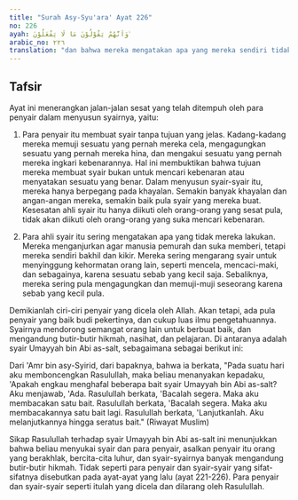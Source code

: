 ```yaml
---
title: "Surah Asy-Syu'ara' Ayat 226"
no: 226
ayah: وَاَنَّهُمْ يَقُوْلُوْنَ مَا لَا يَفْعَلُوْنَ ۙ  
arabic_no: ٢٢٦
translation: "dan bahwa mereka mengatakan apa yang mereka sendiri tidak mengerjakan(nya)?"
---
```


## Tafsir

Ayat ini menerangkan jalan-jalan sesat yang telah ditempuh oleh para penyair dalam menyusun syairnya, yaitu:

1. Para penyair itu membuat syair tanpa tujuan yang jelas. Kadang-kadang mereka memuji sesuatu yang pernah mereka cela, mengagungkan sesuatu yang pernah mereka hina, dan mengakui sesuatu yang pernah mereka ingkari kebenarannya. Hal ini membuktikan bahwa tujuan mereka membuat syair bukan untuk mencari kebenaran atau menyatakan sesuatu yang benar. Dalam menyusun syair-syair itu, mereka hanya berpegang pada khayalan. Semakin banyak khayalan dan angan-angan mereka, semakin baik pula syair yang mereka buat. Kesesatan ahli syair itu hanya diikuti oleh orang-orang yang sesat pula, tidak akan diikuti oleh orang-orang yang suka mencari kebenaran.

2. Para ahli syair itu sering mengatakan apa yang tidak mereka lakukan. Mereka menganjurkan agar manusia pemurah dan suka memberi, tetapi mereka sendiri bakhil dan kikir. Mereka sering mengarang syair untuk menyinggung kehormatan orang lain, seperti mencela, mencaci-maki, dan sebagainya, karena sesuatu sebab yang kecil saja. Sebaliknya, mereka sering pula mengagungkan dan memuji-muji seseorang karena sebab yang kecil pula.

Demikianlah ciri-ciri penyair yang dicela oleh Allah. Akan tetapi, ada pula penyair yang baik budi pekertinya, dan cukup luas ilmu pengetahuannya. Syairnya mendorong semangat orang lain untuk berbuat baik, dan mengandung butir-butir hikmah, nasihat, dan pelajaran. Di antaranya adalah syair Umayyah bin Abi as-salt, sebagaimana sebagai berikut ini:

Dari 'Amr bin asy-Syirid, dari bapaknya, bahwa ia berkata, "Pada suatu hari aku memboncengkan Rasulullah, maka beliau menanyakan kepadaku, 'Apakah engkau menghafal beberapa bait syair Umayyah bin Abi as-salt? Aku menjawab, 'Ada. Rasulullah berkata, 'Bacalah segera. Maka aku membacakan satu bait. Rasulullah berkata, 'Bacalah segera. Maka aku membacakannya satu bait lagi. Rasulullah berkata, 'Lanjutkanlah. Aku melanjutkannya hingga seratus bait." (Riwayat Muslim)

Sikap Rasulullah terhadap syair Umayyah bin Abi as-salt ini menunjukkan bahwa beliau menyukai syair dan para penyair, asalkan penyair itu orang yang berakhlak, bercita-cita luhur, dan syair-syairnya banyak mengandung butir-butir hikmah. Tidak seperti para penyair dan syair-syair yang sifat-sifatnya disebutkan pada ayat-ayat yang lalu (ayat 221-226). Para penyair dan syair-syair seperti itulah yang dicela dan dilarang oleh Rasulullah.